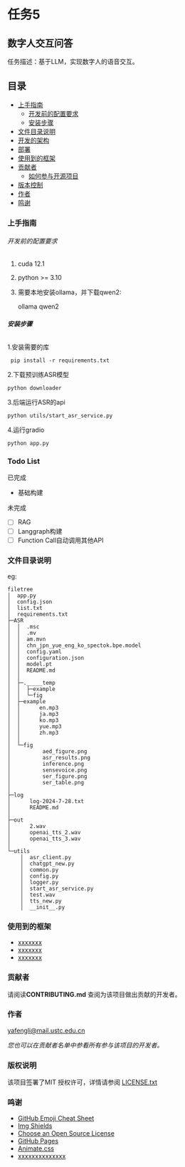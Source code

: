 

# 任务5

## 数字人交互问答
任务描述：基于LLM，实现数字人的语音交互。

 
## 目录

- [上手指南](#上手指南)
  - [开发前的配置要求](#开发前的配置要求)
  - [安装步骤](#安装步骤)
- [文件目录说明](#文件目录说明)
- [开发的架构](#开发的架构)
- [部署](#部署)
- [使用到的框架](#使用到的框架)
- [贡献者](#贡献者)
  - [如何参与开源项目](#如何参与开源项目)
- [版本控制](#版本控制)
- [作者](#作者)
- [鸣谢](#鸣谢)

### 上手指南

###### 开发前的配置要求

1. cuda 12.1
2. python >= 3.10
3. 需要本地安装ollama，并下载qwen2:

    ollama qwen2

###### **安装步骤**

1.安装需要的库

     pip install -r requirements.txt

2.下载预训练ASR模型

    python downloader
    
3.后端运行ASR的api

    python utils/start_asr_service.py

4.运行gradio

    python app.py

### Todo List
已完成
 

 - 基础构建

未完成
 - [ ] RAG
 - [ ] Langgraph构建
 - [ ] Function Call自动调用其他API

### 文件目录说明
eg:

```
filetree 
│  app.py
│  config.json
│  list.txt
│  requirements.txt    
├─ASR
│  │  .msc
│  │  .mv
│  │  am.mvn
│  │  chn_jpn_yue_eng_ko_spectok.bpe.model
│  │  config.yaml
│  │  configuration.json
│  │  model.pt
│  │  README.md
│  │  
│  ├─._____temp
│  │  ├─example
│  │  └─fig
│  ├─example
│  │      en.mp3
│  │      ja.mp3
│  │      ko.mp3
│  │      yue.mp3
│  │      zh.mp3
│  │      
│  └─fig
│          aed_figure.png
│          asr_results.png
│          inference.png
│          sensevoice.png
│          ser_figure.png
│          ser_table.png
│          
├─log
│      log-2024-7-28.txt
│      README.md
│      
├─out
│      2.wav
│      openai_tts_2.wav
│      openai_tts_3.wav
│      
└─utils
    │  asr_client.py
    │  chatgpt_new.py
    │  common.py
    │  config.py
    │  logger.py
    │  start_asr_service.py
    │  test.wav
    │  tts_new.py
    │  __init__.py

```






### 使用到的框架

- [xxxxxxx](https://getbootstrap.com)
- [xxxxxxx](https://jquery.com)
- [xxxxxxx](https://laravel.com)

### 贡献者

请阅读**CONTRIBUTING.md** 查阅为该项目做出贡献的开发者。







### 作者

yafengli@mail.ustc.edu.cn
  

 *您也可以在贡献者名单中参看所有参与该项目的开发者。*

### 版权说明

该项目签署了MIT 授权许可，详情请参阅 [LICENSE.txt](https://github.com/shaojintian/Best_README_template/blob/master/LICENSE.txt)

### 鸣谢


- [GitHub Emoji Cheat Sheet](https://www.webpagefx.com/tools/emoji-cheat-sheet)
- [Img Shields](https://shields.io)
- [Choose an Open Source License](https://choosealicense.com)
- [GitHub Pages](https://pages.github.com)
- [Animate.css](https://daneden.github.io/animate.css)
- [xxxxxxxxxxxxxx](https://connoratherton.com/loaders)

<!-- links -->
[your-project-path]:shaojintian/Best_README_template
[contributors-shield]: https://img.shields.io/github/contributors/shaojintian/Best_README_template.svg?style=flat-square
[contributors-url]: https://github.com/shaojintian/Best_README_template/graphs/contributors
[forks-shield]: https://img.shields.io/github/forks/shaojintian/Best_README_template.svg?style=flat-square
[forks-url]: https://github.com/shaojintian/Best_README_template/network/members
[stars-shield]: https://img.shields.io/github/stars/shaojintian/Best_README_template.svg?style=flat-square
[stars-url]: https://github.com/shaojintian/Best_README_template/stargazers
[issues-shield]: https://img.shields.io/github/issues/shaojintian/Best_README_template.svg?style=flat-square
[issues-url]: https://img.shields.io/github/issues/shaojintian/Best_README_template.svg
[license-shield]: https://img.shields.io/github/license/shaojintian/Best_README_template.svg?style=flat-square
[license-url]: https://github.com/shaojintian/Best_README_template/blob/master/LICENSE.txt
[linkedin-shield]: https://img.shields.io/badge/-LinkedIn-black.svg?style=flat-square&logo=linkedin&colorB=555
[linkedin-url]: https://linkedin.com/in/shaojintian
